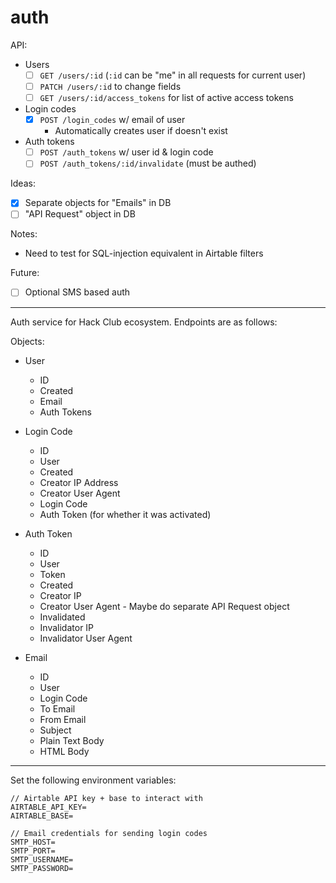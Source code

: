 # auth

API:

- Users
  - [ ] `GET /users/:id` (`:id` can be "me" in all requests for current user)
  - [ ] `PATCH /users/:id` to change fields
  - [ ] `GET /users/:id/access_tokens` for list of active access tokens
- Login codes
  - [x] `POST /login_codes` w/ email of user
    - Automatically creates user if doesn't exist
- Auth tokens
  - [ ] `POST /auth_tokens` w/ user id & login code
  - [ ] `POST /auth_tokens/:id/invalidate` (must be authed)

Ideas:

- [x] Separate objects for "Emails" in DB
- [ ] "API Request" object in DB

Notes:

- Need to test for SQL-injection equivalent in Airtable filters

Future:

- [ ] Optional SMS based auth

---

Auth service for Hack Club ecosystem. Endpoints are as follows:

Objects:

- User
  - ID
  - Created
  - Email
  - Auth Tokens

- Login Code
  - ID
  - User
  - Created
  - Creator IP Address
  - Creator User Agent
  - Login Code
  - Auth Token (for whether it was activated)

- Auth Token
  - ID
  - User
  - Token
  - Created
  - Creator IP
  - Creator User Agent - Maybe do separate API Request object
  - Invalidated
  - Invalidator IP
  - Invalidator User Agent

- Email
  - ID
  - User
  - Login Code
  - To Email
  - From Email
  - Subject
  - Plain Text Body
  - HTML Body

---

Set the following environment variables:

```
// Airtable API key + base to interact with
AIRTABLE_API_KEY=
AIRTABLE_BASE=

// Email credentials for sending login codes
SMTP_HOST=
SMTP_PORT=
SMTP_USERNAME=
SMTP_PASSWORD=
```
